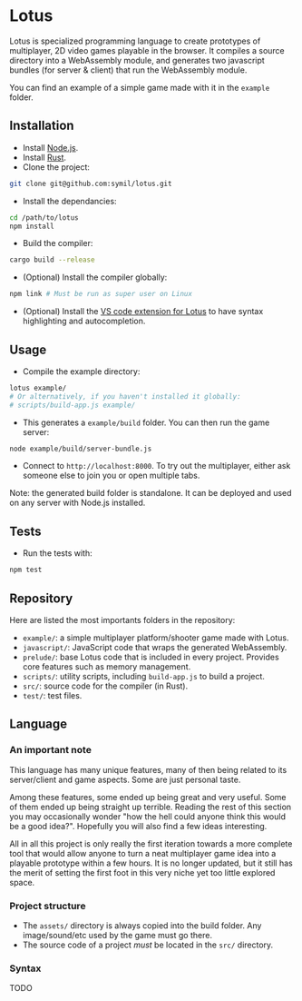 # Lotus

Lotus is specialized programming language to create prototypes of multiplayer, 2D video games playable in the browser.
It compiles a source directory into a WebAssembly module, and generates two javascript bundles (for server & client) that run the WebAssembly module.

You can find an example of a simple game made with it in the `example` folder.

## Installation

- Install [Node.js](https://nodejs.org/en).
- Install [Rust](https://www.rust-lang.org/tools/install).
- Clone the project:

```sh
git clone git@github.com:symil/lotus.git
```

- Install the dependancies:

```sh
cd /path/to/lotus
npm install
```

- Build the compiler:

```sh
cargo build --release
```

- (Optional) Install the compiler globally:

```sh
npm link # Must be run as super user on Linux
```

- (Optional) Install the [VS code extension for Lotus](https://github.com/symil/lotus-vscode) to have syntax highlighting and autocompletion.

## Usage

- Compile the example directory:
```sh
lotus example/
# Or alternatively, if you haven't installed it globally:
# scripts/build-app.js example/
```

- This generates a `example/build` folder. You can then run the game server:
```sh
node example/build/server-bundle.js
```

- Connect to `http://localhost:8000`. To try out the multiplayer, either ask someone else to join you or open multiple tabs.

Note: the generated build folder is standalone. It can be deployed and used on any server with Node.js installed.

## Tests

- Run the tests with:
```sh
npm test
```

## Repository

Here are listed the most importants folders in the repository:

- `example/`: a simple multiplayer platform/shooter game made with Lotus.
- `javascript/`: JavaScript code that wraps the generated WebAssembly.
- `prelude/`: base Lotus code that is included in every project. Provides core features such as memory management.
- `scripts/`: utility scripts, including `build-app.js` to build a project.
- `src/`: source code for the compiler (in Rust).
- `test/`: test files.

## Language

### An important note

This language has many unique features, many of then being related to its server/client and game aspects. Some are just personal taste.

Among these features, some ended up being great and very useful. Some of them ended up being straight up terrible.
Reading the rest of this section you may occasionally wonder "how the hell could anyone think this would be a good idea?". Hopefully you will also find a few ideas interesting.

All in all this project is only really the first iteration towards a more complete tool that would allow anyone to turn a neat multiplayer game idea into a playable prototype within a few hours. It is no longer updated, but it still has the merit of setting the first foot in this very niche yet too little explored space.

### Project structure

- The `assets/` directory is always copied into the build folder. Any image/sound/etc used by the game must go there.
- The source code of a project *must* be located in the `src/` directory.

### Syntax

TODO
